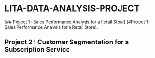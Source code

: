 # LITA-DATA-ANALYSIS-PROJECT

[## Project 1 : Sales Performance Analysis for a Retail Store].(#Project 1 : Sales Performance Analysis for a Retail Store).

## Project 2 : Customer Segmentation for a Subscription Service
